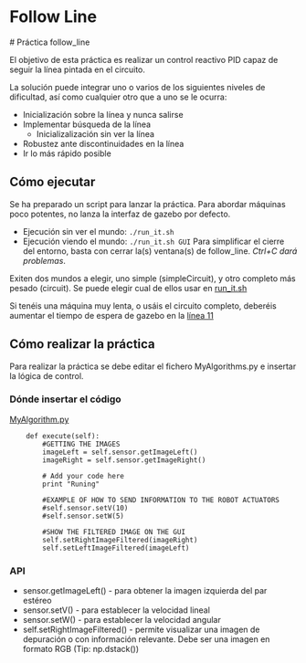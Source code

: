 # Follow Line

<a name="spanish"/>
# Práctica follow_line

El objetivo de esta práctica es realizar un control reactivo PID
capaz de seguir la línea pintada en el circuito.

La solución puede integrar uno o varios de los siguientes niveles
de dificultad, así como cualquier otro que a uno se le ocurra:
* Inicialización sobre la línea y nunca salirse
* Implementar búsqueda de la línea
  * Inicializalización sin ver la línea
* Robustez ante discontinuidades en la línea
* Ir lo más rápido posible


## Cómo ejecutar
Se ha preparado un script para lanzar la práctica. Para abordar
máquinas poco potentes, no lanza la interfaz de gazebo por defecto.
* Ejecución sin ver el mundo: `./run_it.sh`
* Ejecución viendo el mundo: `./run_it.sh GUI`
Para simplificar el cierre del entorno, basta con cerrar la(s)
ventana(s) de follow_line. *Ctrl+C dará problemas*.

Exiten dos mundos a elegir, uno simple (simpleCircuit), y otro 
completo más pesado (circuit).
Se puede elegir cual de ellos usar en [run_it.sh](run_it.sh#L7-L8)

Si tenéis una máquina muy lenta, o usáis el circuito completo, deberéis
aumentar el tiempo de espera de gazebo en la [línea 11](run_it.sh#L11)


## Cómo realizar la práctica
Para realizar la práctica se debe editar el fichero MyAlgorithms.py e
insertar la lógica de control.

### Dónde insertar el código
[MyAlgorithm.py](MyAlgorithm.py#L22)
```
    def execute(self):
        #GETTING THE IMAGES
        imageLeft = self.sensor.getImageLeft()
        imageRight = self.sensor.getImageRight()

        # Add your code here
        print "Runing"

        #EXAMPLE OF HOW TO SEND INFORMATION TO THE ROBOT ACTUATORS
        #self.sensor.setV(10)
        #self.sensor.setW(5)

        #SHOW THE FILTERED IMAGE ON THE GUI
        self.setRightImageFiltered(imageRight)
        self.setLeftImageFiltered(imageLeft)
```

### API
* sensor.getImageLeft() - para obtener la imagen izquierda del par estéreo
* sensor.setV() - para establecer la velocidad lineal
* sensor.setW() - para establecer la velocidad angular
* self.setRightImageFiltered() - permite visualizar una imagen de 
  depuración o con información relevante.
  Debe ser una imagen en formato RGB (Tip: np.dstack())

